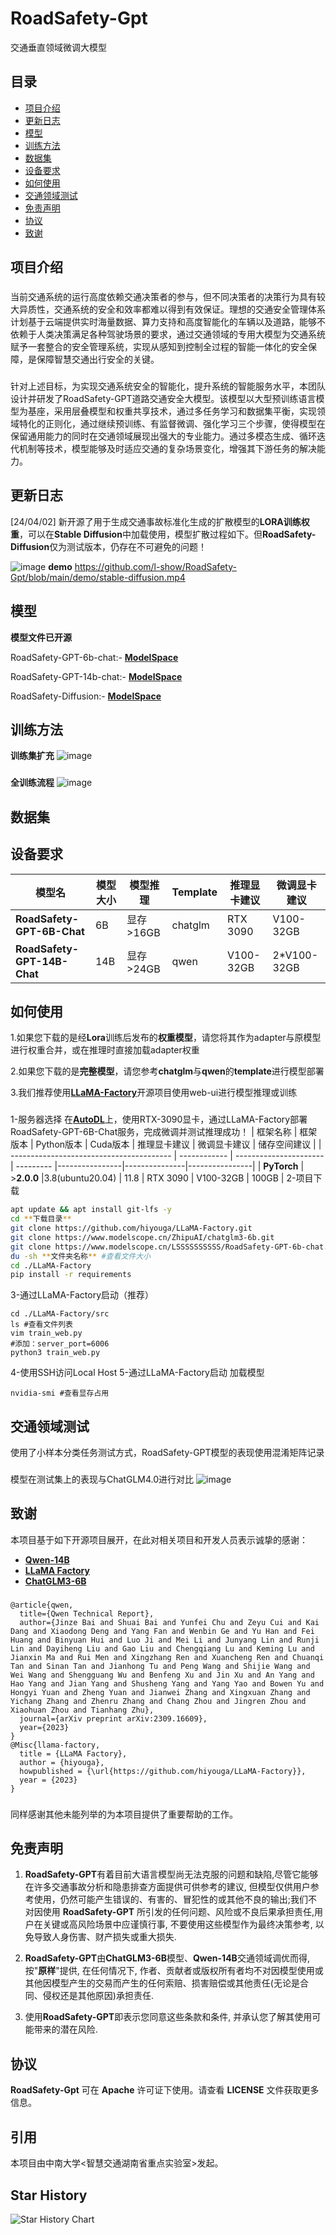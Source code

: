 # RoadSafety-Gpt
交通垂直领域微调大模型

## 目录

- [项目介绍](#项目介绍)
- [更新日志](#更新日志)
- [模型](#模型)
- [训练方法](#训练方法)
- [数据集](#数据集)
- [设备要求](#设备要求)
- [如何使用](#如何使用)
- [交通领域测试](#交通领域测试)
- [免责声明](#免责声明)
- [协议](#协议)
- [致谢](#致谢)


## 项目介绍
###
当前交通系统的运行高度依赖交通决策者的参与，但不同决策者的决策行为具有较大异质性，交通系统的安全和效率都难以得到有效保证。理想的交通安全管理体系计划基于云端提供实时海量数据、算力支持和高度智能化的车辆以及道路，能够不依赖于人类决策满足各种驾驶场景的要求，通过交通领域的专用大模型为交通系统赋予一套整合的安全管理系统，实现从感知到控制全过程的智能一体化的安全保障，是保障智慧交通出行安全的关键。
###
针对上述目标，为实现交通系统安全的智能化，提升系统的智能服务水平，本团队设计并研发了RoadSafety-GPT道路交通安全大模型。该模型以大型预训练语言模型为基座，采用层叠模型和权重共享技术，通过多任务学习和数据集平衡，实现领域特化的正则化，通过继续预训练、有监督微调、强化学习三个步骤，使得模型在保留通用能力的同时在交通领域展现出强大的专业能力。通过多模态生成、循环迭代机制等技术，模型能够及时适应交通的复杂场景变化，增强其下游任务的解决能力。
###
## 更新日志
[24/04/02] 新开源了用于生成交通事故标准化生成的扩散模型的**LORA训练权重**，可以在**Stable Diffusion**中加载使用，模型扩散过程如下。但**RoadSafety-Diffusion**仅为测试版本，仍存在不可避免的问题！

![image](https://github.com/l-show/RoadSafety-Gpt/blob/main/assets/model9(3).jpeg)
**demo**
https://github.com/l-show/RoadSafety-Gpt/blob/main/demo/stable-diffusion.mp4
###
## 模型
**模型文件已开源**

RoadSafety-GPT-6b-chat:- [**ModelSpace**](https://modelscope.cn/models/LSSSSSSSSSS/RoadSafety-GPT-6b-chat/files)

RoadSafety-GPT-14b-chat:- [**ModelSpace**](https://modelscope.cn/models/LSSSSSSSSSS/RoadSafety-GPT-14b-chat/files)

RoadSafety-Diffusion:- [**ModelSpace**](https://www.modelscope.cn/models/LSSSSSSSSSS/RoadSafety-Diffusion/files)
###
## 训练方法
**训练集扩充**
![image](https://github.com/l-show/RoadSafety_Gpt-14b/blob/main/assets/%E6%95%B0%E6%8D%AE%E6%89%A9%E5%85%85.png)
###
**全训练流程**
![image](https://github.com/l-show/RoadSafety_Gpt-14b/blob/main/assets/%E8%AE%AD%E7%BB%83%E6%B5%81%E7%A8%8B.png)
###
## 数据集
###
## 设备要求
| 模型名                                   | 模型大小     | 模型推理       | Template  | 推理显卡建议   |  微调显卡建议 |
| ---------------------------------------- | ------------ | --------------- | --------- |----------------|---------------|
| **RoadSafety-GPT-6B-Chat**               | 6B           |显存>16GB        | chatglm   |    RTX 3090    | V100-32GB     |
| **RoadSafety-GPT-14B-Chat**              | 14B          | 显存>24GB       | qwen      |    V100-32GB   | 2*V100-32GB   |

###
## 如何使用
1.如果您下载的是经**Lora**训练后发布的**权重模型**，请您将其作为adapter与原模型进行权重合并，或在推理时直接加载adapter权重

2.如果您下载的是**完整模型**，请您参考**chatglm**与**qwen**的**template**进行模型部署

3.我们推荐使用[**LLaMA-Factory**](https://github.com/hiyouga/LLaMA-Factory)开源项目使用web-ui进行模型推理或训练
###
1-服务器选择
在[**AutoDL**](https://www.autodl.com/)上，使用RTX-3090显卡，通过LLaMA-Factory部署RoadSafety-GPT-6B-Chat服务，完成微调并测试推理成功！
| 框架名称                                  | 框架版本     |  Python版本            | Cuda版本   | 推理显卡建议   |  微调显卡建议   |  储存空间建议  |
| ---------------------------------------- | ------------ | ---------------------- | --------- |----------------|---------------|----------------|
| **PyTorch**                              | >**2.0.0**   |3.8(ubuntu20.04)        |     11.8  |    RTX 3090    | V100-32GB     |    100GB       |
2-项目下载
```bash
apt update && apt install git-lfs -y
cd **下载目录**
git clone https://github.com/hiyouga/LLaMA-Factory.git
git clone https://www.modelscope.cn/ZhipuAI/chatglm3-6b.git
git clone https://www.modelscope.cn/LSSSSSSSSSS/RoadSafety-GPT-6b-chat.git
du -sh **文件夹名称** #查看文件大小
cd ./LLaMA-Factory
pip install -r requirements
```
3-通过LLaMA-Factory启动（推荐）
```
cd ./LLaMA-Factory/src
ls #查看文件列表
vim train_web.py
#添加：server_port=6006
python3 train_web.py
```
4-使用SSH访问Local Host
5-通过LLaMA-Factory启动
加载模型
```
nvidia-smi #查看显存占用
```
###
## 交通领域测试
使用了小样本分类任务测试方式，RoadSafety-GPT模型的表现使用混淆矩阵记录

###
模型在测试集上的表现与ChatGLM4.0进行对比
![image](https://github.com/l-show/RoadSafety_Gpt-14b/blob/main/assets/%E5%AF%B9%E6%AF%94.png)
## 致谢

本项目基于如下开源项目展开，在此对相关项目和开发人员表示诚挚的感谢：

- [**Qwen-14B**](https://github.com/QwenLM/Qwen?tab=readme-ov-file)
- [**LLaMA Factory**](https://github.com/hiyouga/LLaMA-Factory?tab=readme-ov-file)
- [**ChatGLM3-6B**](https://github.com/THUDM/ChatGLM3)
###
```
@article{qwen,
  title={Qwen Technical Report},
  author={Jinze Bai and Shuai Bai and Yunfei Chu and Zeyu Cui and Kai Dang and Xiaodong Deng and Yang Fan and Wenbin Ge and Yu Han and Fei Huang and Binyuan Hui and Luo Ji and Mei Li and Junyang Lin and Runji Lin and Dayiheng Liu and Gao Liu and Chengqiang Lu and Keming Lu and Jianxin Ma and Rui Men and Xingzhang Ren and Xuancheng Ren and Chuanqi Tan and Sinan Tan and Jianhong Tu and Peng Wang and Shijie Wang and Wei Wang and Shengguang Wu and Benfeng Xu and Jin Xu and An Yang and Hao Yang and Jian Yang and Shusheng Yang and Yang Yao and Bowen Yu and Hongyi Yuan and Zheng Yuan and Jianwei Zhang and Xingxuan Zhang and Yichang Zhang and Zhenru Zhang and Chang Zhou and Jingren Zhou and Xiaohuan Zhou and Tianhang Zhu},
  journal={arXiv preprint arXiv:2309.16609},
  year={2023}
}
@Misc{llama-factory,
  title = {LLaMA Factory},
  author = {hiyouga},
  howpublished = {\url{https://github.com/hiyouga/LLaMA-Factory}},
  year = {2023}
}
```
###
同样感谢其他未能列举的为本项目提供了重要帮助的工作。
## 免责声明

1. **RoadSafety-GPT**有着目前大语言模型尚无法克服的问题和缺陷,尽管它能够在许多交通事故分析和隐患排查方面提供可供参考的建议, 但模型仅供用户参考使用，仍然可能产生错误的、有害的、冒犯性的或其他不良的输出;我们不对因使用 **RoadSafety-GPT** 所引发的任何问题、风险或不良后果承担责任,用户在关键或高风险场景中应谨慎行事, 不要使用这些模型作为最终决策参考, 以免导致人身伤害、财产损失或重大损失.

2. **RoadSafety-GPT**由**ChatGLM3-6B**模型、**Qwen-14B**交通领域调优而得, 按"**原样**"提供, 在任何情况下, 作者、贡献者或版权所有者均不对因模型使用或其他因模型产生的交易而产生的任何索赔、损害赔偿或其他责任(无论是合同、侵权还是其他原因)承担责任.

3. 使用**RoadSafety-GPT**即表示您同意这些条款和条件, 并承认您了解其使用可能带来的潜在风险. 

## 协议
**RoadSafety-Gpt** 可在 **Apache** 许可证下使用。请查看 **LICENSE** 文件获取更多信息。
## 引用
本项目由中南大学<智慧交通湖南省重点实验室>发起。
## Star History
![Star History Chart](https://api.star-history.com/svg?repos=l-show/RoadSafety-GPT&type=Date)

